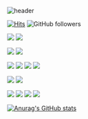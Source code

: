 ![header](https://capsule-render.vercel.app/api?type=waving&text=hongmo's%20repo%20👋&animation=twinkling&height=200&color=timeAuto&reversal=true)  

[![Hits](https://hits.seeyoufarm.com/api/count/incr/badge.svg?url=https%3A%2F%2Fgithub.com%2FhongmoSung%2Fhit-counter&count_bg=%23BD3DC8&title_bg=%23555555&icon=github.svg&icon_color=%23E7E7E7&title=hits&edge_flat=false)](https://hits.seeyoufarm.com) 
![GitHub followers](https://img.shields.io/github/followers/hongmoSung?logo=github) 

<img src="https://img.shields.io/badge/azure-0078D4?style=flat&logo=microsoftazure"/></a>
<img src="https://img.shields.io/badge/gcp-ffffff?style=flat&logoColor=tomato&logo=googlecloud"/></a>
<br>

<img src="https://img.shields.io/badge/docker-2496ED?style=flat&logo=docker&logoColor=white"/></a>
<img src="https://img.shields.io/badge/kubernetes-326CE5?style=flat&logo=kubernetes&logoColor=white"/></a>
<br>

<img src="https://img.shields.io/badge/springboot-6DB33F?style=flat&logo=springboot&logoColor=white"/></a>
<img src="https://img.shields.io/badge/Hibernate-59666C?style=flat&logo=hibernate&logoColor=white"/></a>
<img src="https://img.shields.io/badge/java-white?style=flat&logo=openjdk&logoColor=black"/></a>
<img src="https://img.shields.io/badge/mysql-4479A1?style=flat&logo=mysql&logoColor=white"/></a>
<br>

<img src="https://img.shields.io/badge/JavaScript-F7DF1E?style=flat&logo=javascript&logoColor=white"/></a>
<img src="https://img.shields.io/badge/html5-E34F26?style=flat&logo=html5&logoColor=white"/></a>
<br>

<img src="https://img.shields.io/badge/git-F05032?style=flat&logo=git&logoColor=white"/></a>
<img src="https://img.shields.io/badge/jira-0052CC?style=flat&logo=jira&logoColor=white"/></a>
<img src="https://img.shields.io/badge/Notion-white?style=flat&logoColor=black&logo=notion"/></a>
<img src="https://img.shields.io/badge/Teams-9900ff?style=flat&logoColor=white&logo=microsoftTeams"/></a>

[![Anurag's GitHub stats](https://github-readme-stats.vercel.app/api?username=hongmoSung&theme=onedark&show_icons=true&hide_rank=true)](https://github.com/anuraghazra/github-readme-stats)
<!-- [![Top Langs](https://github-readme-stats.vercel.app/api/top-langs/?username=hongmoSung&layout=compact&theme=onedark&langs_count=8)](https://github.com/anuraghazra/github-readme-stats) -->

<!-- [![trophy](https://github-profile-trophy.vercel.app/?username=hongmoSung&theme=onedark)](https://github-profile-trophy.vercel.app/?username=hongmoSung&margin-w=8) -->
